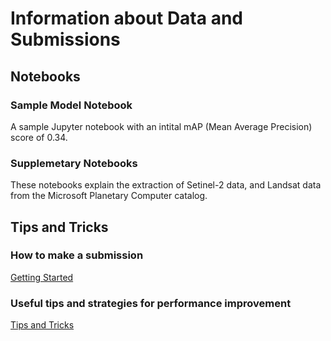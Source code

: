 # Information about Data and Submissions

## Notebooks

### Sample Model Notebook

A sample Jupyter notebook with an intital mAP (Mean Average Precision) score of 0.34.

### Supplemetary Notebooks

These notebooks explain the extraction of Setinel-2 data, and Landsat data from the Microsoft Planetary Computer catalog.

## Tips and Tricks

### How to make a submission

[Getting Started](https://challenge.ey.com/challenge-2024-phase-1-get-started/help)

### Useful tips and strategies for performance improvement

[Tips and Tricks](https://challenge.ey.com/challenge-2024-phase-1-tips-tricks/help)
